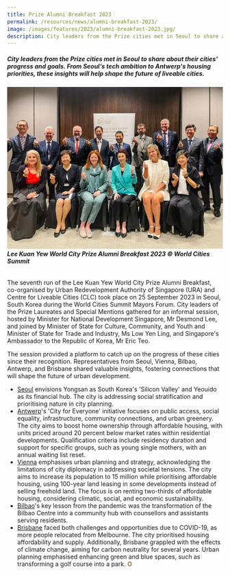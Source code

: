 ```yaml
---
title: Prize Alumni Breakfast 2023
permalink: /resources/news/alumni-breakfast-2023/
image: /images/features/2023/alumni-breakfast-2023.jpg/
description: City leaders from the Prize cities met in Seoul to share about their cities' progress and goals. From Seoul's tech ambition to Antwerp's housing priorities, these insights will help shape the future of liveable cities.
---
```


##### City leaders from the Prize cities met in Seoul to share about their cities' progress and goals. From Seoul's tech ambition to Antwerp's housing priorities, these insights will help shape the future of liveable cities.

###### ![City leaders from Prize cities](/images/features/2023/alumni-breakfast-2023.jpg/)**Lee Kuan Yew World City Prize Alumni Breakfast 2023 © World Cities Summit**

The seventh run of the Lee Kuan Yew World City Prize Alumni Breakfast, co-organised by Urban Redevelopment Authority of Singapore (URA) and Centre for Liveable Cities (CLC) took place on 25 September 2023 in Seoul, South Korea during the World Cities Summit Mayors Forum. City leaders of the Prize Laureates and Special Mentions gathered for an informal session, hosted by Minister for National Development Singapore, Mr Desmond Lee, and joined by Minister of State for Culture, Community, and Youth and Minister of State for Trade and Industry, Ms Low Yen Ling, and Singapore's Ambassador to the Republic of Korea, Mr Eric Teo.

The session provided a platform to catch up on the progress of these cities since their recognition.  Representatives from Seoul, Vienna, Bilbao, Antwerp, and Brisbane shared valuable insights, fostering connections that will shape the future of urban development. 

- [Seoul](/seoul/) envisions Yongsan as South Korea's 'Silicon Valley' and Yeouido as its financial hub. The city is addressing social stratification and prioritising nature in city planning.
- [Antwerp](/antwerp/)'s 'City for Everyone' initiative focuses on public access, social equality, infrastructure, community connections, and urban greenery. The city aims to boost home ownership through affordable housing, with units priced around 20 percent below market rates within residential developments. Qualification criteria include residency duration and support for specific groups, such as young single mothers, with an annual waiting list reset.
- [Vienna](/vienna/) emphasises urban planning and strategy, acknowledging the limitations of city diplomacy in addressing societal tensions. The city aims to increase its population to 15 million while prioritising affordable housing, using 100-year land leasing in some developments instead of selling freehold land. The focus is on renting two-thirds of affordable housing, considering climatic, social, and economic sustainability.
- [Bilbao](/bilbao/)'s key lesson from the pandemic was the transformation of the Bilbao Centre into a community hub with counsellors and assistants serving residents.
- [Brisbane](/brisbane/) faced both challenges and opportunities due to COVID-19, as more people relocated from Melbourne. The city prioritised housing affordability and supply. Additionally, Brisbane grappled with the effects of climate change, aiming for carbon neutrality for several years. Urban planning emphasised enhancing green and blue spaces, such as transforming a golf course into a park. <b><font color="#967942">O</font></b>
